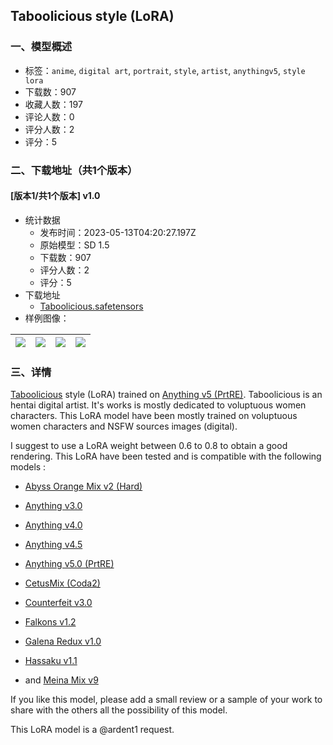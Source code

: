 ## Taboolicious style (LoRA)
### 一、模型概述

- 标签：`anime`, `digital art`, `portrait`, `style`, `artist`, `anythingv5`, `style lora`
- 下载数：907
- 收藏人数：197
- 评论人数：0
- 评分人数：2
- 评分：5

### 二、下载地址（共1个版本）

#### [版本1/共1个版本] v1.0

- 统计数据
  - 发布时间：2023-05-13T04:20:27.197Z
  - 原始模型：SD 1.5
  - 下载数：907
  - 评分人数：2
  - 评分：5
- 下载地址
  - [Taboolicious.safetensors](https://civitai.com/api/download/models/69318)
- 样例图像：

| <img src="https://image.civitai.com/xG1nkqKTMzGDvpLrqFT7WA/0a42ae82-0e5b-45af-9e92-37338897186d/width=450/773415.jpeg" /> | <img src="https://image.civitai.com/xG1nkqKTMzGDvpLrqFT7WA/077e7ca5-4db4-401c-8bd4-de9a0768e74f/width=450/773321.jpeg" /> | <img src="https://image.civitai.com/xG1nkqKTMzGDvpLrqFT7WA/3f6e23eb-b630-45e3-a625-4deab7373407/width=450/773328.jpeg" /> | <img src="https://image.civitai.com/xG1nkqKTMzGDvpLrqFT7WA/d9fe4cf7-833c-436f-a0db-b70499e823d1/width=450/773324.jpeg" /> |
| ---- | ---- | ---- | ---- |


### 三、详情
<p><a rel="ugc" href="https://twitter.com/taboo_comics">Taboolicious</a> style (LoRA) trained on <a target="_blank" rel="ugc" href="https://civitai.com/models/9409">Anything v5 (PrtRE)</a>. Taboolicious is an hentai digital artist. It's works is mostly dedicated to voluptuous women characters. This LoRA model have been mostly trained on voluptuous women characters and NSFW sources images (digital).</p><p>I suggest to use a LoRA weight between 0.6 to 0.8 to obtain a good rendering. This LoRA have been tested and is compatible with the following models :</p><p></p><ul><li><p><a target="_blank" rel="ugc" href="https://civitai.com/models/4451">Abyss Orange Mix v2 (Hard)</a></p></li><li><p><a target="_blank" rel="ugc" href="https://civitai.com/models/66">Anything v3.0</a></p></li><li><p><a target="_blank" rel="ugc" href="https://huggingface.co/andite/anything-v4.0/tree/main">Anything v4.0</a></p></li><li><p><a target="_blank" rel="ugc" href="https://huggingface.co/andite/anything-v4.0/tree/main">Anything v4.5</a></p></li><li><p><a target="_blank" rel="ugc" href="https://civitai.com/models/9409">Anything v5.0 (PrtRE)</a></p></li><li><p><a target="_blank" rel="ugc" href="https://civitai.com/models/6755/">CetusMix (Coda2)</a></p></li><li><p><a target="_blank" rel="ugc" href="https://civitai.com/models/4468/">Counterfeit v3.0</a></p></li><li><p><a target="_blank" rel="ugc" href="https://civitai.com/models/38795/">Falkons v1.2</a></p></li><li><p><a target="_blank" rel="ugc" href="https://civitai.com/models/53360/">Galena Redux v1.0</a></p></li><li><p><a target="_blank" rel="ugc" href="https://civitai.com/models/2583/">Hassaku v1.1</a></p></li><li><p>and <a target="_blank" rel="ugc" href="https://civitai.com/models/7240/">Meina Mix v9</a></p><p></p></li></ul><p>If you like this model, please add a small review or a sample of your work to share with the others all the possibility of this model.</p><p></p><p>This LoRA model is a <span data-type="mention" class="mantine-1yiar0p" data-id="mention:866548" data-label="ardent1">@ardent1</span> request.</p>